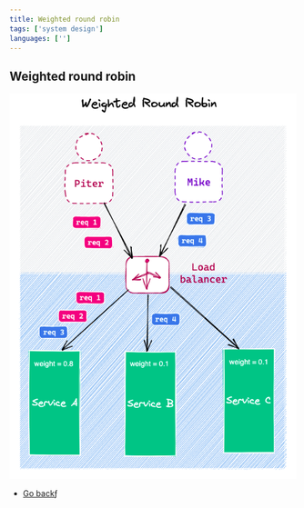 ```yaml
---
title: Weighted round robin
tags: ['system design']
languages: ['']
---
```

## Weighted round robin

![Sticky round robin](https://raw.githubusercontent.com/AndersDeath/holy-theory/main/images/20-weighted-round-robin.png)

* [Go back](../readme.md)ƒ